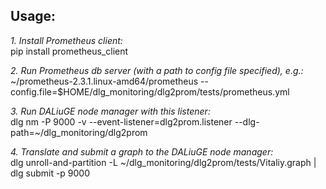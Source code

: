 ## Usage:

*1. Install Prometheus client:*  
pip install prometheus_client

*2. Run Prometheus db server (with a path to config file specified), e.g.:*  
~/prometheus-2.3.1.linux-amd64/prometheus --config.file=$HOME/dlg_monitoring/dlg2prom/tests/prometheus.yml

*3. Run DALiuGE node manager with this listener:*  
dlg nm -P 9000 -v --event-listener=dlg2prom.listener --dlg-path=~/dlg_monitoring/dlg2prom

*4. Translate and submit a graph to the DALiuGE node manager:*  
dlg unroll-and-partition -L ~/dlg_monitoring/dlg2prom/tests/Vitaliy.graph | dlg submit -p 9000